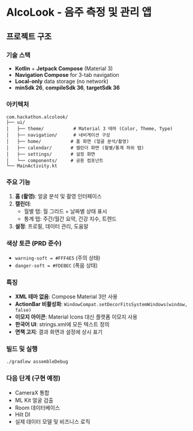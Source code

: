 # AlcoLook - 음주 측정 및 관리 앱

## 프로젝트 구조

### 기술 스택
- **Kotlin** + **Jetpack Compose** (Material 3)
- **Navigation Compose** for 3-tab navigation
- **Local-only** data storage (no network)
- **minSdk 26**, **compileSdk 36**, **targetSdk 36**

### 아키텍처
```
com.hackathon.alcolook/
├── ui/
│   ├── theme/           # Material 3 테마 (Color, Theme, Type)
│   ├── navigation/      # 네비게이션 구성
│   ├── home/           # 홈 화면 (얼굴 분석/촬영)
│   ├── calendar/       # 캘린더 화면 (월별/통계 하위 탭)
│   ├── settings/       # 설정 화면
│   └── components/     # 공용 컴포넌트
└── MainActivity.kt
```

### 주요 기능
1. **홈 (촬영)**: 얼굴 분석 및 촬영 인터페이스
2. **캘린더**: 
   - 월별 탭: 월 그리드 + 날짜별 상태 표시
   - 통계 탭: 주간/월간 요약, 건강 지수, 트렌드
3. **설정**: 프로필, 데이터 관리, 도움말

### 색상 토큰 (PRD 준수)
- `warning-soft = #FFF4E5` (주의 상태)
- `danger-soft = #FDEBEC` (폭음 상태)

### 특징
- **XML 테마 없음**: Compose Material 3만 사용
- **ActionBar 비활성화**: `WindowCompat.setDecorFitsSystemWindows(window, false)`
- **이모지 아이콘**: Material Icons 대신 플랫폼 이모지 사용
- **한국어 UI**: strings.xml에 모든 텍스트 정의
- **면책 고지**: 결과 화면과 설정에 상시 표기

### 빌드 및 실행
```bash
./gradlew assembleDebug
```

### 다음 단계 (구현 예정)
- CameraX 통합
- ML Kit 얼굴 검출
- Room 데이터베이스
- Hilt DI
- 실제 데이터 모델 및 비즈니스 로직